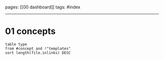 pages: [[00 dashboard]]
tags: #index

___
# 01 concepts

```dataview
table type
from #concept and !"templates"
sort length(file.inlinks) DESC
```
